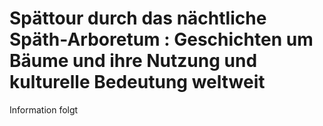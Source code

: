 # Spättour durch das nächtliche Späth-Arboretum : Geschichten um Bäume und ihre Nutzung und kulturelle Bedeutung weltweit
Information folgt
